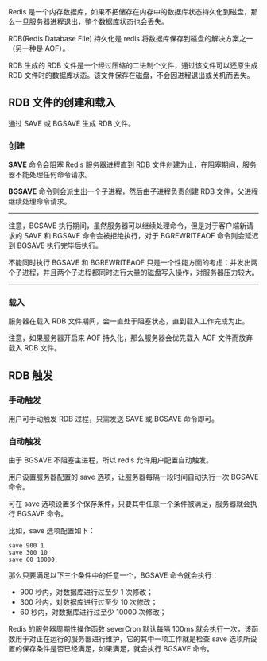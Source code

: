 Redis 是一个内存数据库，如果不把储存在内存中的数据库状态持久化到磁盘，那么一旦服务器进程退出，整个数据库状态也会丢失。

RDB(Redis Database File) 持久化是 redis 将数据库保存到磁盘的解决方案之一（另一种是 AOF）。


RDB 生成的 RDB 文件是一个经过压缩的二进制个文件，通过该文件可以还原生成 RDB 文件时的数据库状态。该文件保存在磁盘，不会因进程退出或关机而丢失。



## RDB 文件的创建和载入

通过 SAVE 或 BGSAVE 生成 RDB 文件。

### 创建

**SAVE** 命令会阻塞 Redis 服务器进程直到 RDB 文件创建为止，在阻塞期间，服务器不能处理任何命令请求。


**BGSAVE** 命令则会派生出一个子进程，然后由子进程负责创建 RDB 文件，父进程继续处理命令请求。

---

注意，BGSAVE 执行期间，虽然服务器可以继续处理命令，但是对于客户端新请求的 SAVE 和 BGSAVE 命令会被拒绝执行，对于 BGREWRITEAOF 命令则会延迟到 BGSAVE 执行完毕后执行。

不能同时执行 BGSAVE 和 BGREWRITEAOF 只是一个性能方面的考虑：并发出两个子进程，并且两个子进程都同时进行大量的磁盘写入操作，对服务器压力较大。

---

### 载入

服务器在载入 RDB 文件期间，会一直处于阻塞状态，直到载入工作完成为止。

注意，如果服务器开启来 AOF 持久化，那么服务器会优先载入 AOF 文件而放弃载入 RDB 文件。



## RDB 触发

### 手动触发

用户可手动触发 RDB 过程，只需发送 SAVE 或 BGSAVE 命令即可。

### 自动触发

由于 BGSAVE 不阻塞主进程，所以 redis 允许用户配置自动触发。

用户设置服务器配置的 save 选项，让服务器每隔一段时间自动执行一次 BGSAVE 命令。

可在 save 选项设置多个保存条件，只要其中任意一个条件被满足，服务器就会执行 BGSAVE 命令。

比如，save 选项配置如下：

```
save 900 1
save 300 10
save 60 10000
```

那么只要满足以下三个条件中的任意一个，BGSAVE 命令就会执行：

- 900 秒内，对数据库进行过至少 1 次修改；
- 300 秒内，对数据库进行过至少 10 次修改；
- 60 秒内，对数据库进行过至少 10000 次修改；


Redis 的服务器周期性操作函数 severCron 默认每隔 100ms 就会执行一次，该函数用于对正在运行的服务器进行维护，它的其中一项工作就是检查 save 选项所设置的保存条件是否已经满足，如果满足，就会执行 BGSAVE 命令。